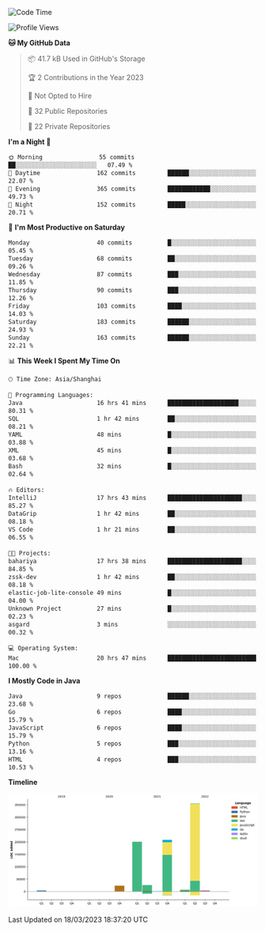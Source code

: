 <!--START_SECTION:waka-->
![Code Time](http://img.shields.io/badge/Code%20Time-1%2C662%20hrs%205%20mins-blue)

![Profile Views](http://img.shields.io/badge/Profile%20Views-2-blue)

**🐱 My GitHub Data** 

> 📦 41.7 kB Used in GitHub's Storage 
 > 
> 🏆 2 Contributions in the Year 2023
 > 
> 🚫 Not Opted to Hire
 > 
> 📜 32 Public Repositories 
 > 
> 🔑 22 Private Repositories 
 > 
**I'm a Night 🦉** 

```text
🌞 Morning                55 commits          ██░░░░░░░░░░░░░░░░░░░░░░░   07.49 % 
🌆 Daytime                162 commits         ██████░░░░░░░░░░░░░░░░░░░   22.07 % 
🌃 Evening                365 commits         ████████████░░░░░░░░░░░░░   49.73 % 
🌙 Night                  152 commits         █████░░░░░░░░░░░░░░░░░░░░   20.71 % 
```
📅 **I'm Most Productive on Saturday** 

```text
Monday                   40 commits          █░░░░░░░░░░░░░░░░░░░░░░░░   05.45 % 
Tuesday                  68 commits          ██░░░░░░░░░░░░░░░░░░░░░░░   09.26 % 
Wednesday                87 commits          ███░░░░░░░░░░░░░░░░░░░░░░   11.85 % 
Thursday                 90 commits          ███░░░░░░░░░░░░░░░░░░░░░░   12.26 % 
Friday                   103 commits         ████░░░░░░░░░░░░░░░░░░░░░   14.03 % 
Saturday                 183 commits         ██████░░░░░░░░░░░░░░░░░░░   24.93 % 
Sunday                   163 commits         ██████░░░░░░░░░░░░░░░░░░░   22.21 % 
```


📊 **This Week I Spent My Time On** 

```text
🕑︎ Time Zone: Asia/Shanghai

💬 Programming Languages: 
Java                     16 hrs 41 mins      ████████████████████░░░░░   80.31 % 
SQL                      1 hr 42 mins        ██░░░░░░░░░░░░░░░░░░░░░░░   08.21 % 
YAML                     48 mins             █░░░░░░░░░░░░░░░░░░░░░░░░   03.88 % 
XML                      45 mins             █░░░░░░░░░░░░░░░░░░░░░░░░   03.68 % 
Bash                     32 mins             █░░░░░░░░░░░░░░░░░░░░░░░░   02.64 % 

🔥 Editors: 
IntelliJ                 17 hrs 43 mins      █████████████████████░░░░   85.27 % 
DataGrip                 1 hr 42 mins        ██░░░░░░░░░░░░░░░░░░░░░░░   08.18 % 
VS Code                  1 hr 21 mins        ██░░░░░░░░░░░░░░░░░░░░░░░   06.55 % 

🐱‍💻 Projects: 
bahariya                 17 hrs 38 mins      █████████████████████░░░░   84.85 % 
zssk-dev                 1 hr 42 mins        ██░░░░░░░░░░░░░░░░░░░░░░░   08.18 % 
elastic-job-lite-console 49 mins             █░░░░░░░░░░░░░░░░░░░░░░░░   04.00 % 
Unknown Project          27 mins             █░░░░░░░░░░░░░░░░░░░░░░░░   02.23 % 
asgard                   3 mins              ░░░░░░░░░░░░░░░░░░░░░░░░░   00.32 % 

💻 Operating System: 
Mac                      20 hrs 47 mins      █████████████████████████   100.00 % 
```

**I Mostly Code in Java** 

```text
Java                     9 repos             ██████░░░░░░░░░░░░░░░░░░░   23.68 % 
Go                       6 repos             ████░░░░░░░░░░░░░░░░░░░░░   15.79 % 
JavaScript               6 repos             ████░░░░░░░░░░░░░░░░░░░░░   15.79 % 
Python                   5 repos             ███░░░░░░░░░░░░░░░░░░░░░░   13.16 % 
HTML                     4 repos             ███░░░░░░░░░░░░░░░░░░░░░░   10.53 % 
```



**Timeline**

![Lines of Code chart](https://raw.githubusercontent.com/youtiaoguagua/youtiaoguagua/master/assets/bar_graph.png)


 Last Updated on 18/03/2023 18:37:20 UTC
<!--END_SECTION:waka-->